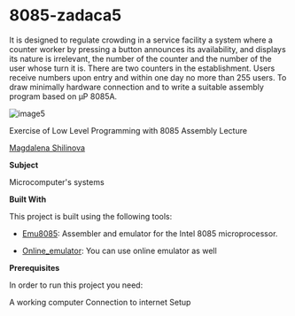 # 8085-zadaca5

It is designed to regulate crowding in a service facility
a system where a counter worker by pressing a button
announces its availability, and displays its nature
is irrelevant, the number of the counter and the number of
the user whose turn it is. There are two counters in the establishment.
Users receive numbers upon entry and within one day
no more than 255 users. To draw minimally
hardware connection and to write a suitable
assembly program based on µP 8085A.


![image5](https://github.com/mshilinova/8085-zadaca5/assets/170893890/4bf71124-fb93-4c25-85b9-a6b036416c5d)


Exercise of Low Level Programming with 8085 Assembly Lecture



[Magdalena Shilinova ](https://github.com/mshilinova)



**Subject**

Microcomputer's systems

**Built With**

This project is built using the following tools:

- [Emu8085](https://8085-emulator.soft112.com/download.html): Assembler and emulator for the Intel 8085 microprocessor.

- [Online_emulator](https://www.sim8085.com/): You can use online emulator as well

**Prerequisites**

In order to run this project you need:

A working computer
Connection to internet
Setup
